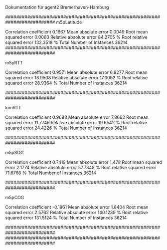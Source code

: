 Dokumentation für agent2 Bremerhaven-Hamburg

##########################################################################
m5pLatitude

Correlation coefficient                  0.1667
Mean absolute error                      0.0049
Root mean squared error                  0.0083
Relative absolute error                 84.2705 %
Root relative squared error            132.3518 %
Total Number of Instances            36214  
##########################################################################

m5pRTT

Correlation coefficient                  0.9571
Mean absolute error                      6.9277
Root mean squared error                 13.9508
Relative absolute error                 17.3092 %
Root relative squared error             28.9364 %
Total Number of Instances            36214     

##########################################################################

knnRTT

Correlation coefficient                  0.9688
Mean absolute error                      7.8662
Root mean squared error                 11.7746
Relative absolute error                 19.6542 %
Root relative squared error             24.4226 %
Total Number of Instances            36214     

##########################################################################

m5pSOG

Correlation coefficient                  0.7419
Mean absolute error                      1.478 
Root mean squared error                  2.1774
Relative absolute error                 57.7348 %
Root relative squared error             71.6768 %
Total Number of Instances            36214     


##########################################################################

m5pCOG

Correlation coefficient                 -0.1861
Mean absolute error                      1.8404
Root mean squared error                  2.5762
Relative absolute error                140.1239 %
Root relative squared error            131.5124 %
Total Number of Instances            36214     
 
##########################################################################
##########################################################################
